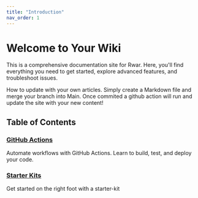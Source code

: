 ```yaml
---
title: "Introduction"
nav_order: 1
---
```



# Welcome to Your Wiki

This is a comprehensive documentation site for Rwar. Here, you'll find everything you need to get started, explore advanced features, and troubleshoot issues.  

How to update with your own articles.  Simply create a Markdown file and merge your branch into Main.  Once commited a github action will run and update the site with your new content!

## Table of Contents

### [GitHub Actions](./github_actions/index)
Automate workflows with GitHub Actions. Learn to build, test, and deploy your code.

### [Starter Kits](./starter-kits/index)
Get started on the right foot with a starter-kit

